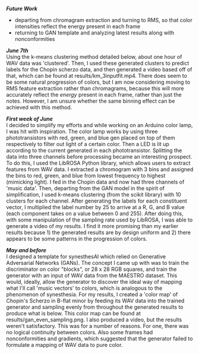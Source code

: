 

***Future Work***           
- departing from chromagram extraction and turning to RMS, so that color intensities reflect the energy present in each frame
- returning to GAN template and analyzing latest results along with nonconformities

***June 7th***          
  Using the k-means clustering method detailed below, about one hour of WAV data was 'clustered'. Then, I used these generated clusters to predict labels for the Chopin scherzo data, and then generated a video based off of that, which can be found at results/km_3inputfit.mp4. There does seem to be some natural progression of colors, but I am now considering moving to RMS feature extraction rather than chromagrams, because this will more accurately reflect the *energy* present in each frame, rather than just the notes. However, I am unsure whether the same binning effect can be achieved with this method.

***First week of June***            
  I decided to simplify my efforts and while working on an Arduino color lamp, I was hit with inspiration. The color lamp works by using three phototransistors with red, green, and blue gen placed on top of them respectively to filter out light of a certain color. Then a LED is lit up according to the current generated in each phototransistor. Splitting the data into three channels before processing became an interesting prospect. To do this, I used the LibROSA Python library, which allows users to extract features from WAV data. I extracted a chromogram with 3 bins and assigned the bins to red, green, and blue from lowest frequency to highest (mimicking light). I fed in the Chopin data and now had three channels of 'music data'. Then, departing from the GAN model in the spirit of simplification, I used k-means clustering (from the scikit library) with 10 clusters for each channel. After generating the labels for each constituent vector, I multiplied the label number by 25 to arrive at a R, G, and B value (each component takes on a value between 0 and 255). After doing this, with some manipulation of the sampling rate used by LibROSA, I was able to generate a video of my results. I find it more promising than my earlier results because 1) the generated results are by design uniform and 2) there appears to be some patterns in the progression of colors.

***May and before***            
  I designed a template for synesthesAI which relied on Generative Adversarial Networks (GANs). The concept I came up with was to train the discriminator on color "blocks", or 28 x 28 RGB squares, and train the generator with an input of WAV data from the MAESTRO dataset. This would, ideally, allow the generator to discover the ideal way of mapping what I'll call 'music vectors' to colors, which is analogous to the phenomenon of synesthesia. 
For my results, I created a 'color map' of Chopin's Scherzo in B-flat minor by feeding its WAV data into the trained generator and sampling evenly from throughout the generated results to produce what is below. This color map can be found at results/gan_even_sampling.png. I also produced a video, but the results weren't satisfactory. This was for a number of reasons. For one, there was no logical continuity between colors. Also some frames had nonconformities and gradients, which suggested that the generator  failed to formulate a mapping of WAV data to pure color. 



